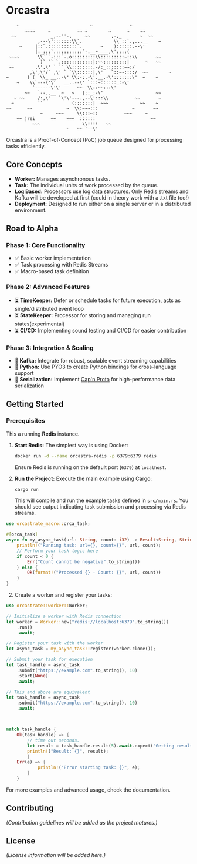 # Orcastra

```text
    ~                           ~              ~
       ~~~~     ~          ~~ ~        ~      ~    ~~
  ~~             _,--''-.     ~~        .-._       ~  ~~
            ,---\':::::::\\`.            \\_::`.,...__    ~
     ~     |::`.:::::::::::`.       ~    )::::::.--\'
           |:_:::`.::::::::::`-.__~____,\'::::(
 ~~~~       \\```-:::`-.o:::::::::\\:::::::::~::\\       ~~
             )` `` `.::::::::::::|:~~:::::::::|      ~   ~~
 ~~        ,\',\' ` `` \\::::::::,-/:_:::::::~~:/
         ,\',\'/` ,\' ` `\\::::::|,\'   `::~~::::/  ~~        ~
~       ( (  \\_ __,.-\' \\:-:,-\'.__.-\':::::::\'  ~    ~
    ~    \\`---\'\'   __..--\' `:::~::::::_:-\'
          `------\'\'      ~~  \\::~~:::\'
       ~~   `--..__  ~   ~   |::_:-\'                    ~~
   ~ ~~     /:,\'   `\'\'---.,--\':::\\          ~~       ~
  ~         ``           (:::::::|  ~~~            ~~    ~
~~      ~~             ~  \\:~~~:::             ~       ~~
             ~     ~~~     \\:::~::          ~~~     ~
    ~~ jrei      ~~    ~~~  ::::::                     ~~
          ~~~                \\::::   ~~
                       ~   ~~ `--\'
```

Orcastra is a Proof-of-Concept (PoC) job queue designed for processing tasks efficiently.

## Core Concepts

*   **Worker:** Manages asynchronous tasks.
*   **Task:** The individual units of work processed by the queue.
*   **Log Based:** Processors use log data structures. Only Redis streams and Kafka will be developed at first (could in theory work with a .txt file too!)
*   **Deployment:** Designed to run either on a single server or in a distributed environment.

## Road to Alpha

### Phase 1: Core Functionality
- ✅ Basic worker implementation
- ✅ Task processing with Redis Streams
- ✅ Macro-based task definition

### Phase 2: Advanced Features
- ⏳ **TimeKeeper:** Defer or schedule tasks for future execution, acts as single/distributed event loop
- ⏳ **StateKeeper:** Processor for storing and managing run states(experimental)
- ⏳ **CI/CD:** Implementing sound testing and CI/CD for easier contribution

### Phase 3: Integration & Scaling
- 🔮 **Kafka:** Integrate for robust, scalable event streaming capabilities
- 🔮 **Python:** Use PYO3 to create Python bindings for cross-language support
- 🔮 **Serialization:** Implement [Cap'n Proto](https://capnproto.org/) for high-performance data serialization

## Getting Started

### Prerequisites
This a running **Redis** instance.

1.  **Start Redis:**
    The simplest way is using Docker:
    ```bash
    docker run -d --name orcastra-redis -p 6379:6379 redis
    ```
    Ensure Redis is running on the default port (`6379`) at `localhost`.

2.  **Run the Project:**
    Execute the main example using Cargo:
    ```bash
    cargo run
    ```
    This will compile and run the example tasks defined in `src/main.rs`. You should see output indicating task submission and processing via Redis streams.
    
```rust
use orcastrate_macro::orca_task;

#[orca_task]
async fn my_async_task(url: String, count: i32) -> Result<String, String> {
    println!("Running task: url={}, count={}", url, count);
    // Perform your task logic here
    if count < 0 {
        Err("Count cannot be negative".to_string())
    } else {
        Ok(format!("Processed {} - Count: {}", url, count))
    }
}
```

2. Create a worker and register your tasks:

```rust
use orcastrate::worker::Worker;

// Initialize a worker with Redis connection
let worker = Worker::new("redis://localhost:6379".to_string())
    .run()
    .await;

// Register your task with the worker
let async_task = my_async_task::register(worker.clone());

// Submit your task for execution
let task_handle = async_task
    .submit("https://example.com".to_string(), 10)
    .start(None)
    .await;

// This and above are equivalent
let task_handle = async_task
    .submit("https://example.com".to_string(), 10)
    .await;



match task_handle {
    Ok(task_handle) => {
        // time out seconds.
        let result = task_handle.result(5).await.expect("Getting result timeout");
        println!("Result: {}", result);
        }
    Err(e) => {
            println!("Error starting task: {}", e);
        }
    }
```

For more examples and advanced usage, check the documentation.

## Contributing

_(Contribution guidelines will be added as the project matures.)_

## License

_(License information will be added here.)_
